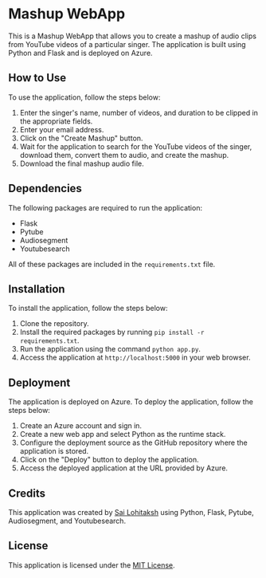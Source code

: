# Mashup WebApp

This is a Mashup WebApp that allows you to create a mashup of audio clips from YouTube videos of a particular singer. The application is built using Python and Flask and is deployed on Azure. 

## How to Use

To use the application, follow the steps below:

1. Enter the singer's name, number of videos, and duration to be clipped in the appropriate fields.
2. Enter your email address.
3. Click on the "Create Mashup" button.
4. Wait for the application to search for the YouTube videos of the singer, download them, convert them to audio, and create the mashup.
5. Download the final mashup audio file.

## Dependencies

The following packages are required to run the application:

- Flask
- Pytube
- Audiosegment
- Youtubesearch

All of these packages are included in the `requirements.txt` file.

## Installation

To install the application, follow the steps below:

1. Clone the repository.
2. Install the required packages by running `pip install -r requirements.txt`.
3. Run the application using the command `python app.py`.
4. Access the application at `http://localhost:5000` in your web browser.

## Deployment

The application is deployed on Azure. To deploy the application, follow the steps below:

1. Create an Azure account and sign in.
2. Create a new web app and select Python as the runtime stack.
3. Configure the deployment source as the GitHub repository where the application is stored.
4. Click on the "Deploy" button to deploy the application.
5. Access the deployed application at the URL provided by Azure.

## Credits

This application was created by [Sai Lohitaksh](https://github.com/sailohitaksh-cryptic) using Python, Flask, Pytube, Audiosegment, and Youtubesearch. 

## License

This application is licensed under the [MIT License](https://opensource.org/licenses/MIT).
